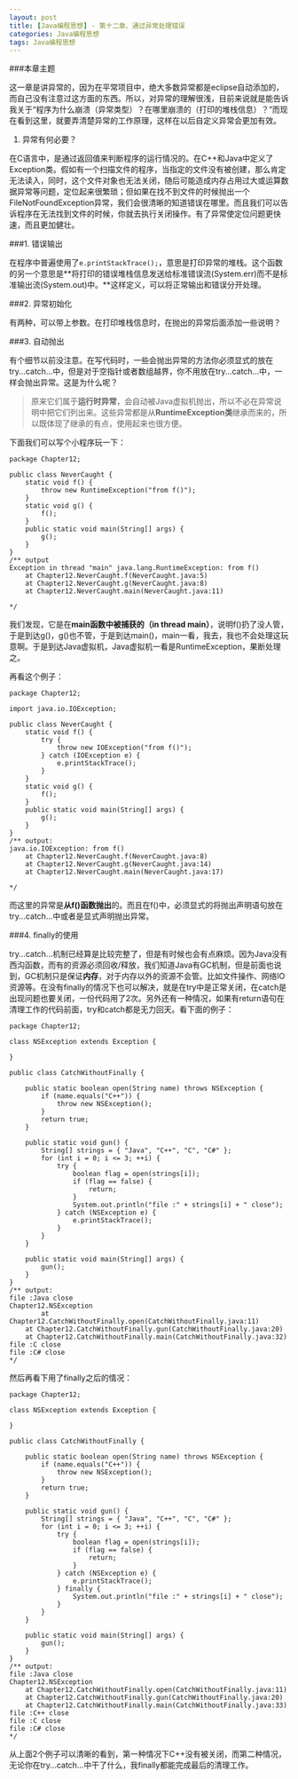 ```yaml
---
layout: post
title: [Java编程思想] - 第十二章、通过异常处理错误
categories: Java编程思想
tags: Java编程思想
---
```


###本章主题

这一章是讲异常的，因为在平常项目中，绝大多数异常都是eclipse自动添加的，而自己没有注意过这方面的东西。所以，对异常的理解很浅，目前来说就是能告诉我关于“程序为什么崩溃（异常类型）？在哪里崩溃的（打印的堆栈信息）？”而现在看到这里，就要弄清楚异常的工作原理，这样在以后自定义异常会更加有效。

1. 异常有何必要？

在C语言中，是通过返回值来判断程序的运行情况的。在C++和Java中定义了Exception类。假如有一个扫描文件的程序，当指定的文件没有被创建，那么肯定无法读入，同时，这个文件对象也无法关闭，随后可能造成内存占用过大或运算数据异常等问题，定位起来很繁琐；但如果在找不到文件的时候抛出一个FileNotFoundException异常，我们会很清晰的知道错误在哪里。而且我们可以告诉程序在无法找到文件的时候，你就去执行关闭操作。有了异常使定位问题更快速，而且更加健壮。

###1. 错误输出

在程序中普遍使用了```e.printStackTrace();```，意思是打印异常的堆栈。这个函数的另一个意思是**将打印的错误堆栈信息发送给标准错误流(System.err)而不是标准输出流(System.out)中。**这样定义，可以将正常输出和错误分开处理。

###2. 异常初始化

有两种，可以带上参数。在打印堆栈信息时，在抛出的异常后面添加一些说明？

###3. 自动抛出

有个细节以前没注意。在写代码时，一些会抛出异常的方法你必须显式的放在try...catch...中，但是对于空指针或者数组越界，你不用放在try...catch...中，一样会抛出异常。这是为什么呢？
> 原来它们属于**运行时异常**，会自动被Java虚拟机抛出，所以不必在异常说明中把它们列出来。这些异常都是从**RuntimeException类**继承而来的，所以既体现了继承的有点，使用起来也很方便。

下面我们可以写个小程序玩一下：

```
package Chapter12;

public class NeverCaught {
	static void f() {
		throw new RuntimeException("from f()");
	}
	static void g() {
		f();
	}
	public static void main(String[] args) {
		g();
	}
}
/** output
Exception in thread "main" java.lang.RuntimeException: from f()
	at Chapter12.NeverCaught.f(NeverCaught.java:5)
	at Chapter12.NeverCaught.g(NeverCaught.java:8)
	at Chapter12.NeverCaught.main(NeverCaught.java:11)

*/
```

我们发现，它是在**main函数中被捕获的（in thread main）**，说明f()扔了没人管，于是到达g()，g()也不管，于是到达main()，main一看，我去，我也不会处理这玩意啊。于是到达Java虚拟机，Java虚拟机一看是RuntimeException，果断处理之。

再看这个例子：

```
package Chapter12;

import java.io.IOException;

public class NeverCaught {
	static void f() {
		try {
			throw new IOException("from f()");
		} catch (IOException e) {
			e.printStackTrace();
		}
	}
	static void g() {
		f();
	}
	public static void main(String[] args) {
		g();
	}
}
/** output:
java.io.IOException: from f()
	at Chapter12.NeverCaught.f(NeverCaught.java:8)
	at Chapter12.NeverCaught.g(NeverCaught.java:14)
	at Chapter12.NeverCaught.main(NeverCaught.java:17)

*/
```

而这里的异常是**从f()函数抛出**的。而且在f()中，必须显式的将抛出声明语句放在try...catch...中或者是显式声明抛出异常。


###4. finally的使用

try...catch...机制已经算是比较完整了，但是有时候也会有点麻烦。因为Java没有西沟函数，而有的资源必须回收/释放，我们知道Java有GC机制，但是前面也说到，GC机制只是保证**内存**，对于内存以外的资源不会管。比如文件操作、网络IO资源等。在没有finally的情况下也可以解决，就是在try中是正常关闭，在catch是出现问题也要关闭，一份代码用了2次。另外还有一种情况，如果有return语句在清理工作的代码前面，try和catch都是无力回天。看下面的例子：

```
package Chapter12;

class NSException extends Exception {

}

public class CatchWithoutFinally {

	public static boolean open(String name) throws NSException {
		if (name.equals("C++")) {
			throw new NSException();
		}
		return true;
	}

	public static void gun() {
		String[] strings = { "Java", "C++", "C", "C#" };
		for (int i = 0; i <= 3; ++i) {
			try {
				boolean flag = open(strings[i]);
				if (flag == false) {
					return;
				}
				System.out.println("file :" + strings[i] + " close");
			} catch (NSException e) {
				e.printStackTrace();
			}
		}
	}

	public static void main(String[] args) {
		gun();
	}
}
/** output:
file :Java close
Chapter12.NSException
        at Chapter12.CatchWithoutFinally.open(CatchWithoutFinally.java:11)
	at Chapter12.CatchWithoutFinally.gun(CatchWithoutFinally.java:20)
	at Chapter12.CatchWithoutFinally.main(CatchWithoutFinally.java:32)
file :C close
file :C# close
*/
```

然后再看下用了finally之后的情况：

```
package Chapter12;

class NSException extends Exception {

}

public class CatchWithoutFinally {

	public static boolean open(String name) throws NSException {
		if (name.equals("C++")) {
			throw new NSException();
		}
		return true;
	}

	public static void gun() {
		String[] strings = { "Java", "C++", "C", "C#" };
		for (int i = 0; i <= 3; ++i) {
			try {
				boolean flag = open(strings[i]);
				if (flag == false) {
					return;
				}
			} catch (NSException e) {
				e.printStackTrace();
			} finally {
				System.out.println("file :" + strings[i] + " close");
			}
		}
	}

	public static void main(String[] args) {
		gun();
	}
}
/** output:
file :Java close
Chapter12.NSException
	at Chapter12.CatchWithoutFinally.open(CatchWithoutFinally.java:11)
	at Chapter12.CatchWithoutFinally.gun(CatchWithoutFinally.java:20)
	at Chapter12.CatchWithoutFinally.main(CatchWithoutFinally.java:33)
file :C++ close
file :C close
file :C# close
*/
```

从上面2个例子可以清晰的看到，第一种情况下C++没有被关闭，而第二种情况，无论你在try...catch...中干了什么，我finally都能完成最后的清理工作。